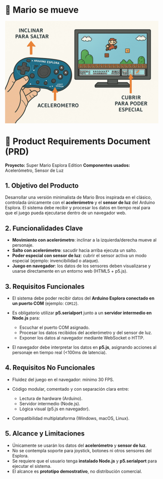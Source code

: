 # 📄 Mario se mueve
![mario](mario.jpg)

# 📄 Product Requirements Document (PRD)

**Proyecto:** Super Mario Esplora Edition
**Componentes usados:** Acelerómetro, Sensor de Luz



## 1. Objetivo del Producto

Desarrollar una versión minimalista de Mario Bros inspirada en el clásico, controlada únicamente con el **acelerómetro** y el **sensor de luz** del Arduino Esplora. El sistema debe recibir y procesar los datos en tiempo real para que el juego pueda ejecutarse dentro de un navegador web.


## 2. Funcionalidades Clave

* **Movimiento con acelerómetro**: inclinar a la izquierda/derecha mueve al personaje.
* **Salto con acelerómetro**: sacudir hacia arriba ejecuta un salto.
* **Poder especial con sensor de luz**: cubrir el sensor activa un modo especial (ejemplo: invencibilidad o ataque).
* **Juego en navegador**: los datos de los sensores deben visualizarse y usarse directamente en un entorno web (HTML5 + p5.js).


## 3. Requisitos Funcionales

* El sistema debe poder recibir datos del **Arduino Esplora conectado en un puerto COM** (ejemplo: `COM12`).
* Es obligatorio utilizar **p5.serialport** junto a un **servidor intermedio en Node.js** para:

  * Escuchar el puerto COM asignado.
  * Procesar los datos recibidos del acelerómetro y del sensor de luz.
  * Exponer los datos al navegador mediante WebSocket o HTTP.
* El navegador debe interpretar los datos en **p5.js**, asignando acciones al personaje en tiempo real (<100ms de latencia).


## 4. Requisitos No Funcionales

* Fluidez del juego en el navegador: mínimo 30 FPS.
* Código modular, comentado y con separación clara entre:

  * Lectura de hardware (Arduino).
  * Servidor intermedio (Node.js).
  * Lógica visual (p5.js en navegador).
* Compatibilidad multiplataforma (Windows, macOS, Linux).



## 5. Alcance y Limitaciones

* Únicamente se usarán los datos del **acelerómetro** y **sensor de luz**.
* No se contempla soporte para joystick, botones ni otros sensores del Esplora.
* Se requiere que el usuario tenga **instalado Node.js** y **p5.serialport** para ejecutar el sistema.
* El alcance es **prototipo demostrativo**, no distribución comercial.
